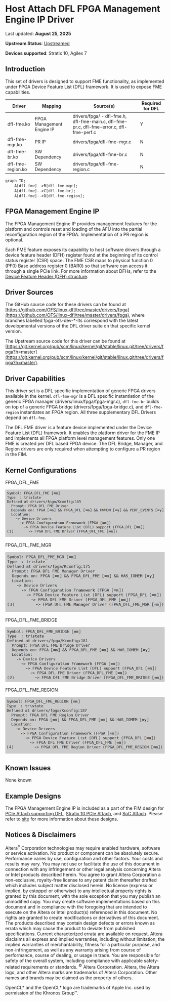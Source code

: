 # **Host Attach DFL FPGA Management Engine IP Driver**

Last updated: **August 25, 2025** 

**Upstream Status**: [Upstreamed](https://git.kernel.org/pub/scm/linux/kernel/git/stable/linux.git/tree/drivers/fpga?h=master)

**Devices supported**: Stratix 10, Agilex 7

## **Introduction**

This set of drivers is designed to support FME functionality, as implemented under FPGA Device Feature List (DFL) framework. It is used to expose FME capabilities.

|Driver|Mapping|Source(s)|Required for DFL|
|---|---|---|---|
|dfl-fme.ko|FPGA Management Engine IP|drivers/fpga/ - dfl-fme.h, dfl-fme-main.c, dfl-fme-pr.c, dfl-fme-error.c, dfl-fme-perf.c|Y|
|dfl-fme-mgr.ko|PR IP|drivers/fpga/dfl-fme-mgr.c|N|
|dfl-fme-br.ko|SW Dependency|drivers/fpga/dfl-fme-br.c|N|
|dfl-fme-region.ko|SW Dependency|drivers/fpga/dfl-fme-region.c|N|

```mermaid
graph TD;
    A[dfl-fme]-->B[dfl-fme-mgr];
    A[dfl-fme]-->C[dfl-fme-br];
    A[dfl-fme]-->D[dfl-fme-region]; 
```

## **FPGA Management Engine IP**

The FPGA Management Engine IP provides management features for the platform and controls reset and loading of the AFU into the partial reconfiguration region of the FPGA. Implementation of a PR region is optional.

Each FME feature exposes its capability to host software drivers through a device feature header (DFH) register found at the beginning of its control status register (CSR) space. The FME CSR maps to physical function 0 (PF0) Base address register 0 (BAR0) so that software can access it through a single PCIe link. For more information about DFHs, refer to the [Device Feature Header (DFH) structure](https://ofs.github.io/latest/hw/d5005/reference_manuals/ofs_fim/mnl_fim_ofs_d5005/#721-device-feature-header-dfh-structure).

## **Driver Sources**

The GitHub source code for these drivers can be found at [https://github.com/OFS/linux-dfl/tree/master/drivers/fpga](https://github.com/OFS/linux-dfl/tree/master/drivers/fpga), where branches labelled fpga-ofs-dev-*-lts correspond with the latest developmental versions of the DFL driver suite on that specific kernel version.

The Upstream source code for this driver can be found at [https://git.kernel.org/pub/scm/linux/kernel/git/stable/linux.git/tree/drivers/fpga?h=master](https://git.kernel.org/pub/scm/linux/kernel/git/stable/linux.git/tree/drivers/fpga?h=master).

## **Driver Capabilities**

This driver set is a DFL specific implementation of generic FPGA drivers available in the kernel. `dfl-fme-mgr` is a DFL specific instantiation of the generic FPGA manager (drivers/linux/fpga/fpga-mgr.c), `dfl-fme-br` builds on top of a generic FPGA bridge (drivers/fpga/fpga-bridge.c), and `dfl-fme-region` instantiates an FPGA region. All three supplementary DFL Drivers depend on `dfl-fme`.

The DFL FME driver is a feature device implemented under the Device Feature List (DFL) framework. It enables the platform driver for the FME IP and implements all FPGA platform level management features. Only one FME is created per DFL based FPGA device. The DFL Bridge, Manager, and Region drivers are only required when attempting to configure a PR region in the FIM.

## **Kernel Configurations**

FPGA_DFL_FME

![](./images/dfl_fme_menuconfig.PNG)

FPGA_DFL_FME_MGR

![](./images/dfl_fme_mgr_menuconfig.PNG)

FPGA_DFL_FME_BRIDGE

![](./images/dfl_fme_br_menuconfig.PNG)

FPGA_DFL_FME_REGION

![](./images/dfl_fme_region_menuconfig.PNG)


## **Known Issues**

None known

## **Example Designs**

The FPGA Management Engine IP is included as a part of the FIM design for [PCIe Attach supporting DFL](https://github.com/OFS/ofs-agx7-pcie-attach), [Stratix 10 PCIe Attach](https://github.com/OFS/ofs-d5005.git), and [SoC Attach](https://github.com/OFS/ofs-f2000x-pl). Please refer to [site](https://ofs.github.io/) for more information about these designs.

## Notices & Disclaimers

Altera<sup>&reg;</sup> Corporation technologies may require enabled hardware, software or service activation.
No product or component can be absolutely secure. 
Performance varies by use, configuration and other factors.
Your costs and results may vary. 
You may not use or facilitate the use of this document in connection with any infringement or other legal analysis concerning Altera or Intel products described herein. You agree to grant Altera Corporation a non-exclusive, royalty-free license to any patent claim thereafter drafted which includes subject matter disclosed herein.
No license (express or implied, by estoppel or otherwise) to any intellectual property rights is granted by this document, with the sole exception that you may publish an unmodified copy. You may create software implementations based on this document and in compliance with the foregoing that are intended to execute on the Altera or Intel product(s) referenced in this document. No rights are granted to create modifications or derivatives of this document.
The products described may contain design defects or errors known as errata which may cause the product to deviate from published specifications.  Current characterized errata are available on request.
Altera disclaims all express and implied warranties, including without limitation, the implied warranties of merchantability, fitness for a particular purpose, and non-infringement, as well as any warranty arising from course of performance, course of dealing, or usage in trade.
You are responsible for safety of the overall system, including compliance with applicable safety-related requirements or standards. 
<sup>&copy;</sup> Altera Corporation.  Altera, the Altera logo, and other Altera marks are trademarks of Altera Corporation.  Other names and brands may be claimed as the property of others. 

OpenCL* and the OpenCL* logo are trademarks of Apple Inc. used by permission of the Khronos Group™. 